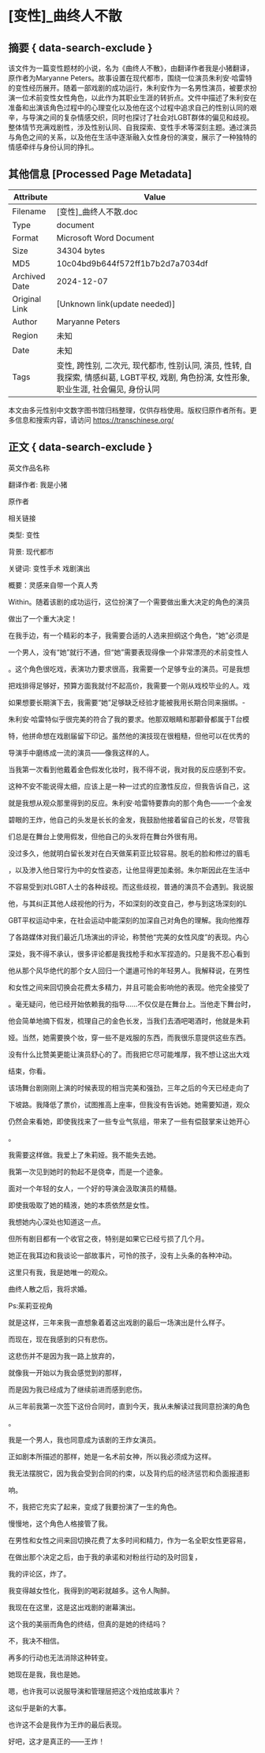 # [变性]_曲终人不散



## 摘要  { data-search-exclude }

<!-- tcd_abstract -->
该文件为一篇变性题材的小说，名为《曲终人不散》，由翻译作者我是小猪翻译，原作者为Maryanne Peters。故事设置在现代都市，围绕一位演员朱利安·哈雷特的变性经历展开。随着一部戏剧的成功运行，朱利安作为一名男性演员，被要求扮演一位术前变性女性角色，以此作为其职业生涯的转折点。文件中描述了朱利安在准备和出演该角色过程中的心理变化以及他在这个过程中追求自己的性别认同的艰辛，与导演之间的复杂情感交织，同时也探讨了社会对LGBT群体的偏见和歧视。整体情节充满戏剧性，涉及性别认同、自我探索、变性手术等深刻主题。通过演员与角色之间的关系，以及他在生活中逐渐融入女性身份的演变，展示了一种独特的情感牵绊与身份认同的挣扎。

<!-- tcd_abstract_end -->

## 其他信息 [Processed Page Metadata]

| Attribute       | Value                                  |
|-----------------|----------------------------------------|
| Filename        | [变性]_曲终人不散.doc                             |
| Type            | document                                 |
| Format          | Microsoft Word Document                               |
| Size            | 34304 bytes                           |
| MD5             | 10c04bd9b644f572ff1b7b2d7a7034df                                  |
| Archived Date   | 2024-12-07                             |
| Original Link   | [Unknown link(update needed)]                         |
| Author          | Maryanne Peters                               |
| Region          | 未知                               |
| Date            | 未知                                 |
| Tags            | 变性, 跨性别, 二次元, 现代都市, 性别认同, 演员, 性转, 自我探索, 情感纠葛, LGBT平权, 戏剧, 角色扮演, 女性形象, 职业生涯, 社会偏见, 身份认同                                 |

本文由多元性别中文数字图书馆归档整理，仅供存档使用。版权归原作者所有。更多信息和搜索内容，请访问 <https://transchinese.org/>


## 正文 { data-search-exclude }

<!-- tcd_main_text -->
英文作品名称

翻译作者: 我是小猪

原作者

相关链接

类型: 变性

背景: 现代都市

关键词: 变性手术 戏剧演出

概要：灵感来自带一个真人秀

Within。随着该剧的成功运行，这位扮演了一个需要做出重大决定的角色的演员

做出了一个重大决定！

在我手边，有一个精彩的本子，我需要合适的人选来担纲这个角色，“她”必须是

一个男人，没有“她”就行不通，但“她”需要表现得像一个非常漂亮的术前变性人

。这个角色很吃戏，表演功力要求很高，我需要一个足够专业的演员。可是我想

把戏排得足够好，预算方面我就付不起高价，我需要一个刚从戏校毕业的人。戏

如果想要长期演下去，我需要“她”足够缺乏经验才能被我用长期合同来捆绑。-

朱利安·哈雷特似乎很完美的符合了我的要求。他那双眼睛和那颧骨都属于T台模

特，他拼命想在戏剧届留下印记。虽然他的演技现在很粗糙，但他可以在优秀的

导演手中磨练成一流的演员——像我这样的人。

当我第一次看到他戴着金色假发化妆时，我不得不说，我对我的反应感到不安。

这种不安不能说得太细，应该上是一种一过式的应激性反应，但我告诉自己，这

就是我想从观众那里得到的反应。朱利安·哈雷特要靠向的那个角色——一个金发

碧眼的王炸，他自己的头发是长长的金发，我鼓励他接着留自己的长发，尽管我

们总是在舞台上使用假发，但他自己的头发将在舞台外很有用。

没过多久，他就明白留长发对在白天做茱莉亚比较容易。脱毛的脸和修过的眉毛

，以及渗入他日常行为中的女性姿态，让他显得更加柔弱。朱尔斯因此在生活中

不容易受到对LGBT人士的各种歧视。而这些歧视，普通的演员不会遇到。我说服

他，与其纠正其他人歧视他的行为，不如深刻的改变自己，参与到这场深刻的L

GBT平权运动中来，在社会运动中能深刻的加深自己对角色的理解。我向他推荐

了各路媒体对我们最近几场演出的评论，称赞他“完美的女性风度”的表现。内心

深处，我不得不承认，很多评论都是我找枪手和水军捏造的。只是我不忍心看到

他从那个风华绝代的那个女人回归一个邋遢可怜的年轻男人。我解释说，在男性

和女性之间来回切换会花费太多精力，并且可能会影响他的表现。他完全接受了

。毫无疑问，他已经开始依赖我的指导……不仅仅是在舞台上。当他走下舞台时，

他会简单地摘下假发，梳理自己的金色长发，当我们去酒吧喝酒时，他就是朱莉

娅。当然，她需要换个妆，穿一些不是戏服的东西，而我很乐意提供这些东西。

没有什么比赞美更能让演员舒心的了。而我把它尽可能堆厚，我不想让这出大戏

结束，你看。

该场舞台剧刚刚上演的时候表现的相当完美和强劲，三年之后的今天已经走向了

下坡路。我降低了票价，试图推高上座率，但我没有告诉她。她需要知道，观众

仍然会来看她，即使我找来了一些专业气氛组，带来了一些有偿鼓掌来让她开心

。

我需要这样做。我爱上了朱莉娅。我不能失去她。

我第一次见到她时的勃起不是侥幸，而是一个迹象。

面对一个年轻的女人，一个好的导演会汲取演员的精髓。

即使我吸取了她的精液，她的本质依然是女性。

我想她内心深处也知道这一点。

但所有剧目都有一个收官之夜，特别是如果它已经亏损了几个月。

她正在我耳边和我谈论一部故事片，可怜的孩子，没有上头条的各种冲动。

这里只有我，我是她唯一的观众。

曲终人散之后，我将求婚。

Ps:茱莉亚视角

就是这样，三年来我一直想象着着这出戏剧的最后一场演出是什么样子。

而现在，现在我感到的只有悲伤。

这悲伤并不是因为我一路上放弃的，

就像我一开始以为我会感觉到的那样，

而是因为我已经成为了继续前进而感到悲伤。

从三年前我第一次签下这份合同时，直到今天，我从未解读过我同意扮演的角色

。

我是一个男人，我也同意成为该剧的王炸女演员。

正如剧本所描述的那样，她是一名术前女神，所以我必须成为这样。

我无法摆脱它，因为我会受到合同的约束，以及背约后的经济惩罚和负面报道影

响。

不，我把它充实了起来，变成了我要扮演了一生的角色。

慢慢地，这个角色人格接管了我。

在男性和女性之间来回切换花费了太多时间和精力，作为一名全职女性更容易，

在做出那个决定之后，由于我的承诺和对粉丝行动的及时回复，

我的评论区，炸了。

我变得越女性化，我得到的喝彩就越多。这令人陶醉。

我现在在这里，这是这出戏剧的谢幕演出。

这个我的美丽而角色的终结，但真的是她的终结吗？

不，我决不相信。

再多的行动也无法消除这种转变。

她现在是我，我也是她。

嗯，也许我可以说服导演和管理层把这个戏拍成故事片？

这似乎是新的大事。

也许这不会是我作为王炸的最后表现。

好吧，这才是真正的——王炸！
<!-- tcd_main_text_end -->

